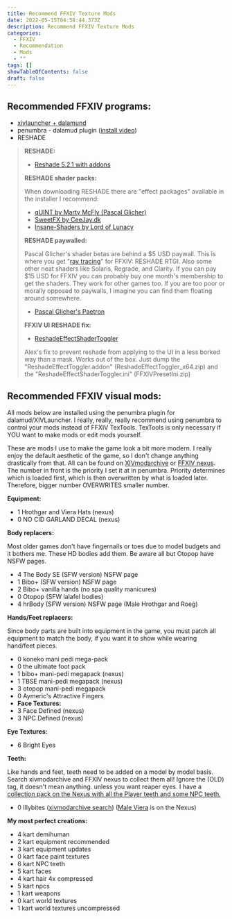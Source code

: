 ```yaml
---
title: Recommend FFXIV Texture Mods
date: 2022-05-15T04:58:44.373Z
description: Recommend FFXIV Texture Mods
categories:
  - FFXIV
  - Recommendation
  - Mods
  - ""
tags: []
showTableOfContents: false
draft: false
---
```

## Recommended FFXIV programs:

* [xivlauncher + dalamund](https://github.com/goatcorp/FFXIVQuickLauncher)
* penumbra - dalamud plugin ([install video](https://www.youtube.com/watch?v=J6T-Ro-WOnM))
* RESHADE

> **RESHADE:**
>
> * [Reshade 5.2.1 with addons](https://reshade.me/downloads/ReShade_Setup_5.2.1_Addon.exe)
>
> **RESHADE shader packs:**
>
> When downloading RESHADE there are "effect packages" available in the installer I recommend:
>
> * [qUINT by Marty McFly (Pascal Glicher)](https://github.com/martymcmodding/qUINT)
> * [SweetFX by CeeJay.dk](https://github.com/CeeJayDK/SweetFX)
> * [Insane-Shaders by Lord of Lunacy](https://github.com/LordOfLunacy/Insane-Shaders)
>
> **RESHADE paywalled:**
>
> Pascal Glicher's shader betas are behind a $5 USD paywall. This is where you get "[ray tracing](https://www.youtube.com/watch?v=ZOPgXRZSvzQ)" for FFXIV: RESHADE RTGI. Also some other neat shaders like Solaris, Regrade, and Clarity. If you can pay $15 USD for FFXIV you can probably buy one month's membership to get the shaders. They work for other games too. If you are too poor or morally opposed to paywalls, I imagine you can find them floating around somewhere.
>
> * [Pascal Glicher's Paetron](https://www.patreon.com/mcflypg)
>
> **FFXIV UI RESHADE fix:**
>
> * [ReshadeEffectShaderToggler](https://github.com/4lex4nder/ReshadeEffectShaderToggler/releases/tag/1.0.0)
>
> Alex's fix to prevent reshade from applying to the UI in a less borked way than a mask. Works out of the box. Just dump the "ReshadeEffectToggler.addon" (ReshadeEffectToggler_x64.zip) and the "ReshadeEffectShaderToggler.ini" (FFXIVPresetIni.zip)

## Recommended FFXIV visual mods:

All mods below are installed using the penumbra plugin for dalamud/XIVLauncher. I really, really, really recommend using penumbra to control your mods instead of FFXIV TexTools. TexTools is only necessary if YOU want to make mods or edit mods yourself.

These are mods I use to make the game look a bit more modern. I really enjoy the default aesthetic of the game, so I don't change anything drastically from that. All can be found on [XIVmodarchive](https://www.xivmodarchive.com) or [FFXIV nexus](https://www.nexusmods.com/finalfantasy14).
The number in front is the priority I set it at in penumbra. Priority determines which is loaded first, which is then overwritten by what is loaded later. Therefore, bigger number OVERWRITES smaller number.

**Equipment:**

* 1 Hrothgar and Viera Hats (nexus)
* 0 NO CID GARLAND DECAL (nexus)

**Body replacers:**

Most older games don't have fingernails or toes due to model budgets and it bothers me. These HD bodies add them. Be aware all but Otopop have NSFW pages.

* 4 The Body SE (SFW version) NSFW page
* 1 Bibo+ (SFW version) NSFW page
* 2 Bibo+ vanilla hands (no spa quality manicures)
* 0 Otopop (SFW lalafel bodies) 
* 4 hrBody (SFW version) NSFW page (Male Hrothgar and Roeg)

**Hands/Feet replacers:**

Since body parts are built into equipment in the game, you must patch all equipment to match the body, if you want it to show while wearing hand/feet pieces.

* 0 koneko mani pedi mega-pack
* 0 the ultimate foot pack
* 1 bibo+ mani-pedi megapack (nexus)
* 1 TBSE mani-pedi megapack (nexus)
* 3 otopop mani-pedi megapack
* 0 Aymeric's Attractive Fingers
* **Face Textures:**
* 3 Face Defined (nexus)
* 3 NPC Defined (nexus)

**Eye Textures:**

* 6 Bright Eyes

**Teeth:**

Like hands and feet, teeth need to be added on a model by model basis. Search xivmodarchive and FFXIV nexus to collect them all! Ignore the (OLD) tag, it doesn't mean anything. unless you want reaper eyes. I have a [collection pack on the Nexus with all the Player teeth and some NPC teeth.](https://www.nexusmods.com/finalfantasy14/mods/1507?tab=files)

* 0 Illybites ([xivmodarchive search](https://www.xivmodarchive.com/search?sortby=rank&sortorder=desc&basic_text=illybites&types=1%2C3%2C7%2C9%2C12%2C15%2C2%2C4%2C8%2C10%2C14%2C11%2C5%2C13%2C6)) ([Male Viera](https://www.nexusmods.com/finalfantasy14/mods/1437) is on the Nexus)

**My most perfect creations:**

* 4 kart demihuman
* 2 kart equipment recommended
* 3 kart equipment updates
* 0 kart face paint textures
* 6 kart NPC teeth
* 5 kart faces
* 4 kart hair 4x compressed
* 5 kart npcs
* 1 kart weapons
* 0 kart world textures
* 1 kart world textures uncompressed